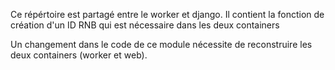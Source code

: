 Ce répértoire est partagé entre le worker et django.
Il contient la fonction de création d'un ID RNB qui est nécessaire dans les deux containers

Un changement dans le code de ce module nécessite de reconstruire les deux containers (worker et web).

